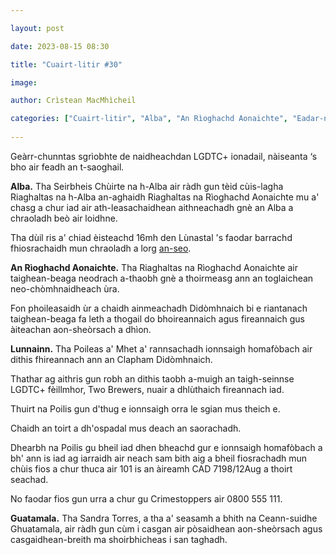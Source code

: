 ```yaml
---

layout: post

date: 2023-08-15 08:30

title: "Cuairt-litir #30"

image:

author: Crìstean MacMhìcheil

categories: ["Cuairt-litir", "Alba", "An Rìoghachd Aonaichte", "Eadar-nàiseant", "Lagh", "Poileataigs"]
  
---
```


Geàrr-chunntas sgrìobhte de naidheachdan LGDTC+ ionadail, nàiseanta ‘s bho air feadh an t-saoghail.

**Alba.** Tha Seirbheis Chùirte na h-Alba air ràdh gun tèid cùis-lagha Riaghaltas na h-Alba an-aghaidh Riaghaltas na Rìoghachd Aonaichte mu a' chasg a chur iad air ath-leasachaidhean aithneachadh gnè an Alba a chraoladh beò air loidhne.

Tha dùil ris a' chiad èisteachd 16mh den Lùnastal 's faodar barrachd fhiosrachaidh mun chraoladh a lorg [an-seo](https://www.scotcourts.gov.uk/the-courts/supreme-courts/about-the-court-of-session/court-of-session-livestream-hearings).

**An Rìoghachd Aonaichte.** Tha Riaghaltas na Rìoghachd Aonaichte air taighean-beaga neodrach a-thaobh gnè a thoirmeasg ann an toglaichean neo-chòmhnaidheach ùra.

Fon phoileasaidh ùr a chaidh ainmeachadh Didòmhnaich bi e riantanach taighean-beaga fa leth a thogail do bhoireannaich agus fireannaich gus àiteachan aon-sheòrsach a dhìon.

**Lunnainn.** Tha Poileas a' Mhet a' rannsachadh ionnsaigh homafòbach air dithis fhireannach ann an Clapham Didòmhnaich.

Thathar ag aithris gun robh an dithis taobh a-muigh an taigh-seinnse LGDTC+ fèillmhor, Two Brewers, nuair a dhlùthaich fireannach iad.

Thuirt na Poilis gun d'thug e ionnsaigh orra le sgian mus theich e.

Chaidh an toirt a dh'ospadal mus deach an saorachadh.

Dhearbh na Poilis gu bheil iad dhen bheachd gur e ionnsaigh homafòbach a bh' ann is iad ag iarraidh air neach sam bith aig a bheil fiosrachadh mun chùis fios a chur thuca air 101 is an àireamh CAD 7198/12Aug a thoirt seachad.

No faodar fios gun urra a chur gu Crimestoppers air 0800 555 111.

**Guatamala.** Tha Sandra Torres, a tha a' seasamh a bhith na Ceann-suidhe Ghuatamala, air ràdh gun cùm i casgan air pòsaidhean aon-sheòrsach agus casgaidhean-breith ma shoirbhicheas i san taghadh.
